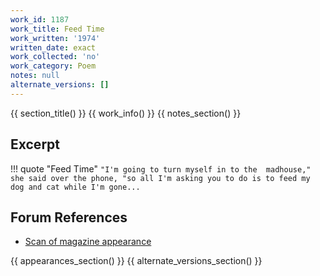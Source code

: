 ```yaml
---
work_id: 1187
work_title: Feed Time
work_written: '1974'
written_date: exact
work_collected: 'no'
work_category: Poem
notes: null
alternate_versions: []
---
```


{{ section_title() }}
{{ work_info() }}
{{ notes_section() }}
## Excerpt
!!! quote "Feed Time"
    ```
    "I'm going to turn myself in to the 
    madhouse," she said over the phone,
    "so all I'm asking you to do is to
    feed my dog and cat while I'm gone...
    ```

## Forum References
- [Scan of magazine appearance](https://bukowskiforum.com/threads/its-difficult-to-be-a-god-when-bananas-eat-monkeys-cf-as-the-spirit-wanes-the-form-appears.6998/)

{{ appearances_section() }}
{{ alternate_versions_section() }}